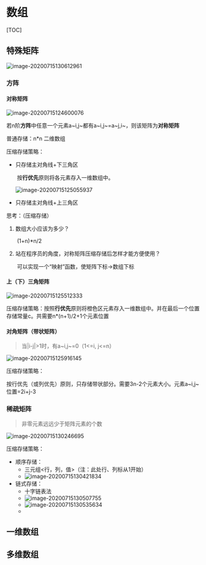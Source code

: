 # 数组

[TOC]



## 特殊矩阵

![image-20200715130612961](README.assets/image-20200715130612961.png)

### 方阵

#### 对称矩阵

![image-20200715124600076](README.assets/image-20200715124600076.png)

若n阶**方阵**中任意一个元素a~i,j~都有a~i,j~=a~j,i~，则该矩阵为**对称矩阵**

普通存储：n*n 二维数组

压缩存储策略：

- 只存储主对角线+下三角区

  ​	按**行优先**原则将各元素存入一维数组中。

  ![image-20200715125055937](README.assets/image-20200715125055937.png)	

- 只存储主对角线+上三角区

思考：（压缩存储）

1. 数组大小应该为多少？

   ​	(1+n)*n/2

2. 站在程序员的角度，对称矩阵压缩存储后怎样才能方便使用？

   ​	可以实现一个“映射”函数，使矩阵下标→数组下标

#### 上（下）三角矩阵

![image-20200715125512333](README.assets/image-20200715125512333.png)

压缩存储策略：按照**行优先**原则将橙色区元素存入一维数组中。并在最后一个位置存储常量c。共需要n*(n+1)/2+1个元素位置

#### 对角矩阵（带状矩阵）

> 当|i-j|>1时，有a~i,j~=0（1<=i, j<=n）

![image-20200715125916145](README.assets/image-20200715125916145.png)

压缩存储策略：

按行优先（或列优先）原则，只存储带状部分。需要3n-2个元素大小。元素a~i,j~位置=2i+j-3

### 稀疏矩阵

> 非零元素远远少于矩阵元素的个数

![image-20200715130246695](README.assets/image-20200715130246695.png)

压缩存储策略：

- 顺序存储：
  - 三元组<行，列，值>（注：此处行、列标从1开始）
  - ![image-20200715130421834](README.assets/image-20200715130421834.png)
- 链式存储：
  - 十字链表法
  - ![image-20200715130507755](README.assets/image-20200715130507755.png)
  - ![image-20200715130535634](README.assets/image-20200715130535634.png)
  - 



## 一维数组

## 多维数组

